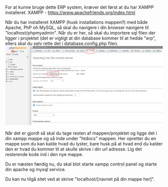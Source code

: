 For at kunne bruge dette ERP system, kræver det først at du har XAMPP installeret.
XAMPP - https://www.apachefriends.org/index.html

Når du har installeret XAMPP (husk installations mappen!!) med både Apache, PhP oh MySQL, så skal du navigere i din browser navigere til "localhost/phpmyadmin".
Når du er her, så skal du importere sql filen der ligger i projektet (det er vigtigt at din database kommer til at hedde "erp", ellers skal du selv rette det i database.config.php filen.
![Screenshot](phpmyadmin.png)

Når det er gjordt så skal du tage resten af mappen/projektet og ligge det i din xampp mappe og så inde under "htdocs" mappen. Her opretter du en mappe som du kan kalde hvad du lyster,
bare husk på at hvad end du kalder den er hvad du kommer til at skulle skrive i din url adresse. 
Lig det resterende kode ind i den nye mappe.

Du er næsten færdig nu, du skal blot starte xampp control panel og starte din apache og mysql service.

Du kan nu tilgå sitet ved at skrive "localhost/[navnet på din mappe her]".


